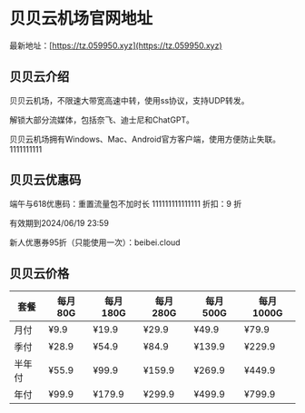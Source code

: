 # 贝贝云机场官网地址

最新地址：[https://tz.059950.xyz](https://tz.059950.xyz)

## 贝贝云介绍

贝贝云机场，不限速大带宽高速中转，使用ss协议，支持UDP转发。

解锁大部分流媒体，包括奈飞、迪士尼和ChatGPT。

贝贝云机场拥有Windows、Mac、Android官方客户端，使用方便防止失联。1111111111

## 贝贝云优惠码

端午与618优惠码：重置流量包不加时长
111111111111111
折扣：9 折

有效期到2024/06/19 23:59

新人优惠券95折（只能使用一次）：beibei.cloud

## 贝贝云价格

|套餐|每月80G|每月180G|每月280G|每月500G|每月1000G|
|----|----|----|----|----|----|
|月付|¥9.9|¥19.9|¥29.9|¥49.9|¥79.9|
|季付|¥28.9|¥54.9|¥84.9|¥139.9|¥229.9|
|半年付|¥55.9|¥99.9|¥159.9|¥269.9|¥449.9|
|年付|¥99.9|¥179.9|¥299.9|¥499.9|¥799.9|
